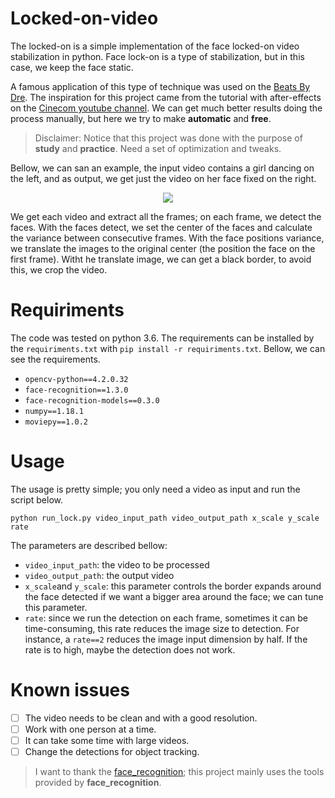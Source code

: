 # Locked-on-video

The locked-on is a simple implementation of the face locked-on video stabilization in python. Face lock-on is a type of stabilization, but in this case, we keep the face static. 

A famous application of this type of technique was used on the [Beats By Dre](https://www.youtube.com/watch?v=Dd1VIeTMGQs). The inspiration for this project came from the tutorial with after-effects on the [Cinecom youtube channel](https://www.youtube.com/watch?v=Z2dTgRbN-3E).  We can get much better results doing the process manually, but here we try to make **automatic** and **free**. 


>Disclaimer: Notice that this project was done with the purpose of **study** and **practice**. Need a set of optimization and tweaks. 

Bellow, we can san an example, the input video contains a girl dancing on the left, and as output, we get just the video on her face fixed on the right.

<p align="center">

  <img  src="joined.gif">

</p>

We get each video and extract all the frames; on each frame, we detect the faces. With the faces detect, we set the center of the faces and calculate the variance between consecutive frames.  With the face positions variance, we translate the images to the original center (the position the face on the first frame). Witht he translate image, we can get a black border, to avoid this, we crop the video.

# Requiriments

The code was tested on python 3.6. The requirements can be installed by the `requiriments.txt` with `pip install -r requiriments.txt`. Bellow, we can see the requirements.

 - `opencv-python==4.2.0.32`
 - `face-recognition==1.3.0`
 - `face-recognition-models==0.3.0`
 - `numpy==1.18.1`
 - `moviepy==1.0.2`

# Usage

The usage is pretty simple; you only need a video as input and run the script below.

`python run_lock.py video_input_path video_output_path x_scale y_scale rate`

The parameters are described bellow:

 - `video_input_path`: the video to be processed
 - `video_output_path`: the output video
 - `x_scale`and `y_scale`: this parameter controls the border expands around the face detected if we want a bigger area around the face; we can tune this parameter.
 - `rate`: since we run the detection on each frame, sometimes it can be time-consuming, this rate reduces the image size to detection. For instance, a `rate==2` reduces the image input dimension by half. If the rate is to high, maybe the detection does not work.
 
# Known issues

 - [ ] The video needs to be clean and with a good resolution. 
 - [ ] Work with one person at a time.
 - [ ] It can take some time with large videos.
 - [ ] Change the detections for object tracking.
 
>I want to thank the [face_recognition](https://github.com/ageitgey/face_recognition); this project mainly uses the tools provided by **face_recognition**. 
